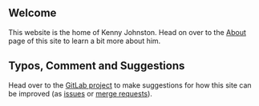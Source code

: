 ## Welcome

This website is the home of Kenny Johnston. Head on over to the [About](/pages/about) page of this site to learn a bit more about him.

## Typos, Comment and Suggestions

Head over to the [GitLab project](https://gitlab.com/kencjohnston/www-kencjohnston-com) to make suggestions for how this site can be improved (as [issues](https://gitlab.com/kencjohnston/www-kencjohnston-com/issues) or [merge requests](https://gitlab.com/kencjohnston/www-kencjohnston-com/merge_requests)).
